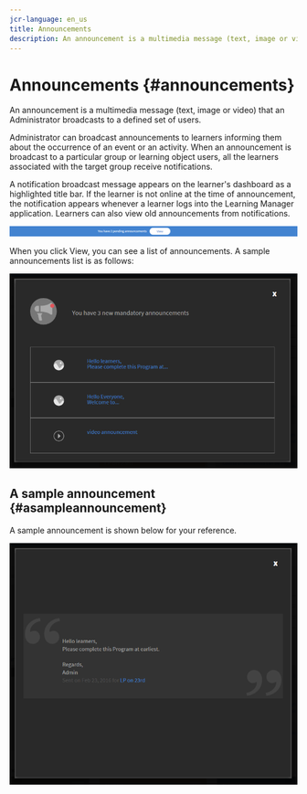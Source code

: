```yaml
---
jcr-language: en_us
title: Announcements
description: An announcement is a multimedia message (text, image or video) that an Administrator broadcasts to a defined set of users.
---
```



# Announcements {#announcements}

An announcement is a multimedia message (text, image or video) that an Administrator broadcasts to a defined set of users.

Administrator can broadcast announcements to learners informing them about the occurrence of an event or an activity. When an announcement is broadcast to a particular group or learning object users, all the learners associated with the target group receive notifications.

A notification broadcast message appears on the learner's dashboard as a highlighted title bar. If the learner is not online at the time of announcement, the notification appears whenever a learner logs into the Learning Manager application. Learners can also view old announcements from notifications.

![](assets/pending-announcements.png)

When you click View, you can see a list of announcements. A sample announcements list is as follows:

![](assets/learner-announcements-list.png) 

## A sample announcement {#asampleannouncement}

A sample announcement is shown below for your reference.

![](assets/announcement-details.png)

